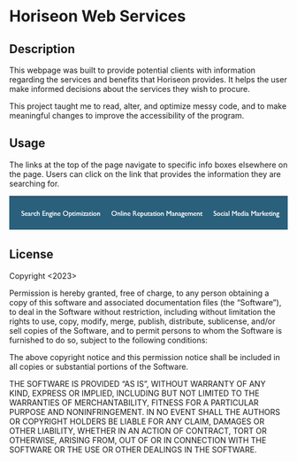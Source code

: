# Horiseon Web Services

## Description
This webpage was built to provide potential clients with information regarding the services and benefits that Horiseon provides. It helps the user make informed decisions about the services they wish to procure. 

This project taught me to read, alter, and optimize messy code, and to make meaningful changes to improve the accessibility of the program. 

## Usage
The links at the top of the page navigate to specific info boxes elsewhere on the page. Users can click on the link that provides the information they are searching for. 

![alt text](./assets/images/Screenshot%202023-07-20%20142256.png)


## License
Copyright <2023> <Jason Navon>

Permission is hereby granted, free of charge, to any person obtaining a copy of this software and associated documentation files (the “Software”), to deal in the Software without restriction, including without limitation the rights to use, copy, modify, merge, publish, distribute, sublicense, and/or sell copies of the Software, and to permit persons to whom the Software is furnished to do so, subject to the following conditions:

The above copyright notice and this permission notice shall be included in all copies or substantial portions of the Software.

THE SOFTWARE IS PROVIDED “AS IS”, WITHOUT WARRANTY OF ANY KIND, EXPRESS OR IMPLIED, INCLUDING BUT NOT LIMITED TO THE WARRANTIES OF MERCHANTABILITY, FITNESS FOR A PARTICULAR PURPOSE AND NONINFRINGEMENT. IN NO EVENT SHALL THE AUTHORS OR COPYRIGHT HOLDERS BE LIABLE FOR ANY CLAIM, DAMAGES OR OTHER LIABILITY, WHETHER IN AN ACTION OF CONTRACT, TORT OR OTHERWISE, ARISING FROM, OUT OF OR IN CONNECTION WITH THE SOFTWARE OR THE USE OR OTHER DEALINGS IN THE SOFTWARE.
